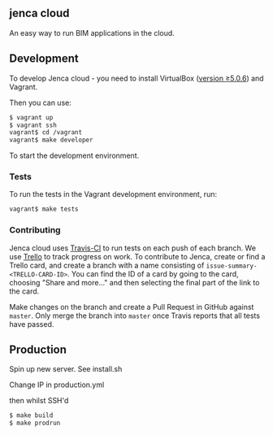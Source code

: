 ## jenca cloud

An easy way to run BIM applications in the cloud.

## Development

To develop Jenca cloud - you need to install VirtualBox ([version ≥5.0.6](https://www.virtualbox.org/ticket/14563)) and Vagrant.

Then you can use:

```bash
$ vagrant up
$ vagrant ssh
vagrant$ cd /vagrant
vagrant$ make developer
```

To start the development environment.

### Tests

To run the tests in the Vagrant development environment, run:


```bash
vagrant$ make tests
```

### Contributing

Jenca cloud uses [Travis-CI](https://travis-ci.org/jenca-cloud/jenca-cloud/) to run tests on each push of each branch.
We use [Trello](https://trello.com/b/clWQd0u9/jenca-cloud-development) to track progress on work.
To contribute to Jenca, create or find a Trello card, and create a branch with a name consisting of `issue-summary-<TRELLO-CARD-ID>`.
You can find the ID of a card by going to the card, choosing "Share and more..." and then selecting the final part of the link to the card.

Make changes on the branch and create a Pull Request in GitHub against `master`.
Only merge the branch into `master` once Travis reports that all tests have passed.

## Production

Spin up new server. See install.sh

Change IP in production.yml

then whilst SSH'd

```bash
$ make build
$ make prodrun
```
